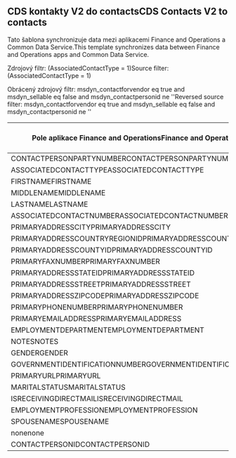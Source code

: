 ## <a name="cds-contacts-v2-to-contacts"></a><span data-ttu-id="8ce90-101">CDS kontakty V2 do contacts</span><span class="sxs-lookup"><span data-stu-id="8ce90-101">CDS Contacts V2 to contacts</span></span>

<span data-ttu-id="8ce90-102">Tato šablona synchronizuje data mezi aplikacemi Finance and Operations a Common Data Service.</span><span class="sxs-lookup"><span data-stu-id="8ce90-102">This template synchronizes data between Finance and Operations apps and Common Data Service.</span></span>

<span data-ttu-id="8ce90-103">Zdrojový filtr: (AssociatedContactType = 1)</span><span class="sxs-lookup"><span data-stu-id="8ce90-103">Source filter: (AssociatedContactType = 1)</span></span>

<span data-ttu-id="8ce90-104">Obrácený zdrojový filtr: msdyn_contactforvendor eq true and msdyn_sellable eq false and msdyn_contactpersonid ne ''</span><span class="sxs-lookup"><span data-stu-id="8ce90-104">Reversed source filter: msdyn_contactforvendor eq true and msdyn_sellable eq false and msdyn_contactpersonid ne ''</span></span>

<span data-ttu-id="8ce90-105">Pole aplikace Finance and Operations</span><span class="sxs-lookup"><span data-stu-id="8ce90-105">Finance and Operations field</span></span> | <span data-ttu-id="8ce90-106">Typ mapování</span><span class="sxs-lookup"><span data-stu-id="8ce90-106">Map type</span></span> | <span data-ttu-id="8ce90-107">Jiné pole Dynamics 365</span><span class="sxs-lookup"><span data-stu-id="8ce90-107">Other Dynamics 365 field</span></span> | <span data-ttu-id="8ce90-108">Výchozí hodnota</span><span class="sxs-lookup"><span data-stu-id="8ce90-108">Default value</span></span>
---|---|---|---
<span data-ttu-id="8ce90-109">CONTACTPERSONPARTYNUMBER</span><span class="sxs-lookup"><span data-stu-id="8ce90-109">CONTACTPERSONPARTYNUMBER</span></span> | = | <span data-ttu-id="8ce90-110">msdyn_partynumber</span><span class="sxs-lookup"><span data-stu-id="8ce90-110">msdyn_partynumber</span></span> | 
<span data-ttu-id="8ce90-111">ASSOCIATEDCONTACTTYPE</span><span class="sxs-lookup"><span data-stu-id="8ce90-111">ASSOCIATEDCONTACTTYPE</span></span> | << | <span data-ttu-id="8ce90-112">none</span><span class="sxs-lookup"><span data-stu-id="8ce90-112">none</span></span> | <span data-ttu-id="8ce90-113">Vendor</span><span class="sxs-lookup"><span data-stu-id="8ce90-113">Vendor</span></span>
<span data-ttu-id="8ce90-114">FIRSTNAME</span><span class="sxs-lookup"><span data-stu-id="8ce90-114">FIRSTNAME</span></span> | = | <span data-ttu-id="8ce90-115">firstname</span><span class="sxs-lookup"><span data-stu-id="8ce90-115">firstname</span></span> | 
<span data-ttu-id="8ce90-116">MIDDLENAME</span><span class="sxs-lookup"><span data-stu-id="8ce90-116">MIDDLENAME</span></span> | = | <span data-ttu-id="8ce90-117">middlename</span><span class="sxs-lookup"><span data-stu-id="8ce90-117">middlename</span></span> | 
<span data-ttu-id="8ce90-118">LASTNAME</span><span class="sxs-lookup"><span data-stu-id="8ce90-118">LASTNAME</span></span> | = | <span data-ttu-id="8ce90-119">lastname</span><span class="sxs-lookup"><span data-stu-id="8ce90-119">lastname</span></span> | 
<span data-ttu-id="8ce90-120">ASSOCIATEDCONTACTNUMBER</span><span class="sxs-lookup"><span data-stu-id="8ce90-120">ASSOCIATEDCONTACTNUMBER</span></span> | = | <span data-ttu-id="8ce90-121">msdyn_vendorcontactid.msdyn_vendoraccountnumber</span><span class="sxs-lookup"><span data-stu-id="8ce90-121">msdyn_vendorcontactid.msdyn_vendoraccountnumber</span></span> | 
<span data-ttu-id="8ce90-122">PRIMARYADDRESSCITY</span><span class="sxs-lookup"><span data-stu-id="8ce90-122">PRIMARYADDRESSCITY</span></span> | = | <span data-ttu-id="8ce90-123">address1_city</span><span class="sxs-lookup"><span data-stu-id="8ce90-123">address1_city</span></span> | 
<span data-ttu-id="8ce90-124">PRIMARYADDRESSCOUNTRYREGIONID</span><span class="sxs-lookup"><span data-stu-id="8ce90-124">PRIMARYADDRESSCOUNTRYREGIONID</span></span> | = | <span data-ttu-id="8ce90-125">address1_country</span><span class="sxs-lookup"><span data-stu-id="8ce90-125">address1_country</span></span> | 
<span data-ttu-id="8ce90-126">PRIMARYADDRESSCOUNTYID</span><span class="sxs-lookup"><span data-stu-id="8ce90-126">PRIMARYADDRESSCOUNTYID</span></span> | = | <span data-ttu-id="8ce90-127">address1_county</span><span class="sxs-lookup"><span data-stu-id="8ce90-127">address1_county</span></span> | 
<span data-ttu-id="8ce90-128">PRIMARYFAXNUMBER</span><span class="sxs-lookup"><span data-stu-id="8ce90-128">PRIMARYFAXNUMBER</span></span> | = | <span data-ttu-id="8ce90-129">fax</span><span class="sxs-lookup"><span data-stu-id="8ce90-129">fax</span></span> | 
<span data-ttu-id="8ce90-130">PRIMARYADDRESSSTATEID</span><span class="sxs-lookup"><span data-stu-id="8ce90-130">PRIMARYADDRESSSTATEID</span></span> | = | <span data-ttu-id="8ce90-131">address1_stateorprovince</span><span class="sxs-lookup"><span data-stu-id="8ce90-131">address1_stateorprovince</span></span> | 
<span data-ttu-id="8ce90-132">PRIMARYADDRESSSTREET</span><span class="sxs-lookup"><span data-stu-id="8ce90-132">PRIMARYADDRESSSTREET</span></span> | = | <span data-ttu-id="8ce90-133">address1_line1</span><span class="sxs-lookup"><span data-stu-id="8ce90-133">address1_line1</span></span> | 
<span data-ttu-id="8ce90-134">PRIMARYADDRESSZIPCODE</span><span class="sxs-lookup"><span data-stu-id="8ce90-134">PRIMARYADDRESSZIPCODE</span></span> | = | <span data-ttu-id="8ce90-135">address1_postalcode</span><span class="sxs-lookup"><span data-stu-id="8ce90-135">address1_postalcode</span></span> | 
<span data-ttu-id="8ce90-136">PRIMARYPHONENUMBER</span><span class="sxs-lookup"><span data-stu-id="8ce90-136">PRIMARYPHONENUMBER</span></span> | = | <span data-ttu-id="8ce90-137">telephone1</span><span class="sxs-lookup"><span data-stu-id="8ce90-137">telephone1</span></span> | 
<span data-ttu-id="8ce90-138">PRIMARYEMAILADDRESS</span><span class="sxs-lookup"><span data-stu-id="8ce90-138">PRIMARYEMAILADDRESS</span></span> | = | <span data-ttu-id="8ce90-139">emailaddress1</span><span class="sxs-lookup"><span data-stu-id="8ce90-139">emailaddress1</span></span> | 
<span data-ttu-id="8ce90-140">EMPLOYMENTDEPARTMENT</span><span class="sxs-lookup"><span data-stu-id="8ce90-140">EMPLOYMENTDEPARTMENT</span></span> | = | <span data-ttu-id="8ce90-141">department</span><span class="sxs-lookup"><span data-stu-id="8ce90-141">department</span></span> | 
<span data-ttu-id="8ce90-142">NOTES</span><span class="sxs-lookup"><span data-stu-id="8ce90-142">NOTES</span></span> | = | <span data-ttu-id="8ce90-143">description</span><span class="sxs-lookup"><span data-stu-id="8ce90-143">description</span></span> | 
<span data-ttu-id="8ce90-144">GENDER</span><span class="sxs-lookup"><span data-stu-id="8ce90-144">GENDER</span></span> | >< | <span data-ttu-id="8ce90-145">gendercode</span><span class="sxs-lookup"><span data-stu-id="8ce90-145">gendercode</span></span> | 
<span data-ttu-id="8ce90-146">GOVERNMENTIDENTIFICATIONNUMBER</span><span class="sxs-lookup"><span data-stu-id="8ce90-146">GOVERNMENTIDENTIFICATIONNUMBER</span></span> | = | <span data-ttu-id="8ce90-147">governmentid</span><span class="sxs-lookup"><span data-stu-id="8ce90-147">governmentid</span></span> | 
<span data-ttu-id="8ce90-148">PRIMARYURL</span><span class="sxs-lookup"><span data-stu-id="8ce90-148">PRIMARYURL</span></span> | = | <span data-ttu-id="8ce90-149">websiteurl</span><span class="sxs-lookup"><span data-stu-id="8ce90-149">websiteurl</span></span> | 
<span data-ttu-id="8ce90-150">MARITALSTATUS</span><span class="sxs-lookup"><span data-stu-id="8ce90-150">MARITALSTATUS</span></span> | >< | <span data-ttu-id="8ce90-151">familystatuscode</span><span class="sxs-lookup"><span data-stu-id="8ce90-151">familystatuscode</span></span> | 
<span data-ttu-id="8ce90-152">ISRECEIVINGDIRECTMAIL</span><span class="sxs-lookup"><span data-stu-id="8ce90-152">ISRECEIVINGDIRECTMAIL</span></span> | >< | <span data-ttu-id="8ce90-153">donotemail</span><span class="sxs-lookup"><span data-stu-id="8ce90-153">donotemail</span></span> | 
<span data-ttu-id="8ce90-154">EMPLOYMENTPROFESSION</span><span class="sxs-lookup"><span data-stu-id="8ce90-154">EMPLOYMENTPROFESSION</span></span> | = | <span data-ttu-id="8ce90-155">jobtitle</span><span class="sxs-lookup"><span data-stu-id="8ce90-155">jobtitle</span></span> | 
<span data-ttu-id="8ce90-156">SPOUSENAME</span><span class="sxs-lookup"><span data-stu-id="8ce90-156">SPOUSENAME</span></span> | = | <span data-ttu-id="8ce90-157">spousesname</span><span class="sxs-lookup"><span data-stu-id="8ce90-157">spousesname</span></span> | 
<span data-ttu-id="8ce90-158">none</span><span class="sxs-lookup"><span data-stu-id="8ce90-158">none</span></span> | >> | <span data-ttu-id="8ce90-159">msdyn_contactforvendor</span><span class="sxs-lookup"><span data-stu-id="8ce90-159">msdyn_contactforvendor</span></span> | <span data-ttu-id="8ce90-160">True</span><span class="sxs-lookup"><span data-stu-id="8ce90-160">True</span></span>
<span data-ttu-id="8ce90-161">CONTACTPERSONID</span><span class="sxs-lookup"><span data-stu-id="8ce90-161">CONTACTPERSONID</span></span> | = | <span data-ttu-id="8ce90-162">msdyn_contactpersonid</span><span class="sxs-lookup"><span data-stu-id="8ce90-162">msdyn_contactpersonid</span></span> | 
